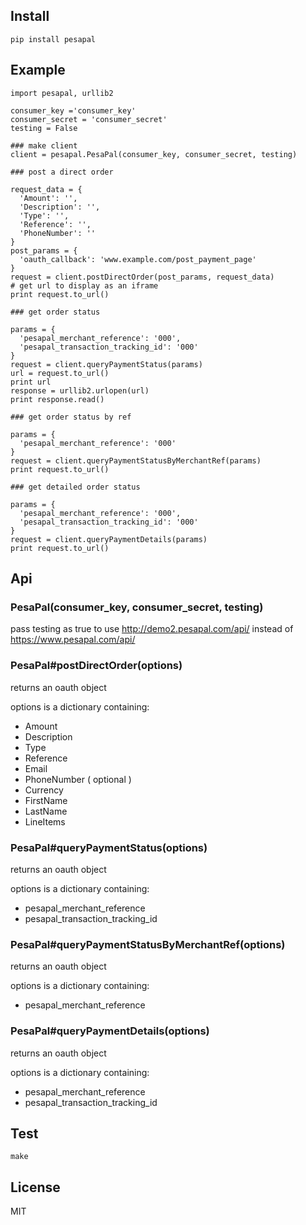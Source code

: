 
## Install


```
pip install pesapal
```

## Example


```
import pesapal, urllib2

consumer_key ='consumer_key'
consumer_secret = 'consumer_secret'
testing = False

### make client
client = pesapal.PesaPal(consumer_key, consumer_secret, testing)

### post a direct order

request_data = {
  'Amount': '',
  'Description': '',
  'Type': '',
  'Reference': '',
  'PhoneNumber': ''
}
post_params = {
  'oauth_callback': 'www.example.com/post_payment_page'
}
request = client.postDirectOrder(post_params, request_data)
# get url to display as an iframe
print request.to_url()

### get order status

params = {
  'pesapal_merchant_reference': '000',
  'pesapal_transaction_tracking_id': '000'
}
request = client.queryPaymentStatus(params)
url = request.to_url()
print url
response = urllib2.urlopen(url)
print response.read()

### get order status by ref

params = {
  'pesapal_merchant_reference': '000'
}
request = client.queryPaymentStatusByMerchantRef(params)
print request.to_url()

### get detailed order status

params = {
  'pesapal_merchant_reference': '000',
  'pesapal_transaction_tracking_id': '000'
}
request = client.queryPaymentDetails(params)
print request.to_url()

```

## Api

### PesaPal(consumer_key, consumer_secret, testing)
  
  pass testing as true to use http://demo2.pesapal.com/api/ instead of https://www.pesapal.com/api/

### PesaPal#postDirectOrder(options)
  
  returns an oauth object

  options is a dictionary containing:

  - Amount
  - Description
  - Type
  - Reference
  - Email
  - PhoneNumber
  ( optional )
  - Currency
  - FirstName
  - LastName
  - LineItems

### PesaPal#queryPaymentStatus(options)

  returns an oauth object

  options is a dictionary containing:

  - pesapal_merchant_reference
  - pesapal_transaction_tracking_id

### PesaPal#queryPaymentStatusByMerchantRef(options)

  returns an oauth object

  options is a dictionary containing:
  
  - pesapal_merchant_reference

### PesaPal#queryPaymentDetails(options)

  returns an oauth object

  options is a dictionary containing:

  - pesapal_merchant_reference
  - pesapal_transaction_tracking_id

## Test

```
make
```

## License

MIT
